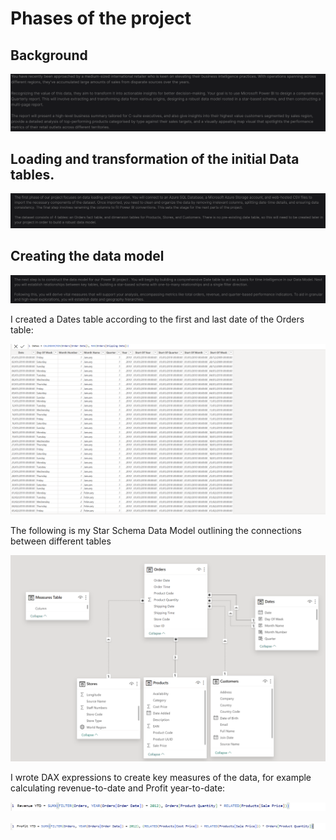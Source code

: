# Phases of the project

## Background

![alt text](image-1.png)

## Loading and transformation of the initial Data tables.

![alt text](image.png)

## Creating the data model

![alt text](image-2.png)

I created a Dates table according to the first and last date of the Orders table:

![alt text](image-6.png)

The following is my Star Schema Data Model outlining the connections between different tables

![alt text](image-3.png)

I wrote DAX expressions to create key measures of the data, for example calculating revenue-to-date and Profit year-to-date:

![alt text](image-4.png)

![alt text](image-5.png)